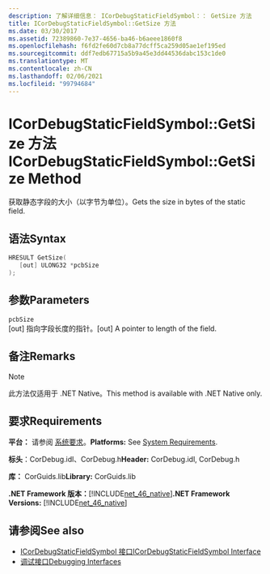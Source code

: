 ```yaml
---
description: 了解详细信息： ICorDebugStaticFieldSymbol：： GetSize 方法
title: ICorDebugStaticFieldSymbol::GetSize 方法
ms.date: 03/30/2017
ms.assetid: 72389860-7e37-4656-ba46-b6aeee1860f8
ms.openlocfilehash: f6fd2fe60d7cb8a77dcff5ca259d05ae1ef195ed
ms.sourcegitcommit: ddf7edb67715a5b9a45e3dd44536dabc153c1de0
ms.translationtype: MT
ms.contentlocale: zh-CN
ms.lasthandoff: 02/06/2021
ms.locfileid: "99794684"
---
```

# <a name="icordebugstaticfieldsymbolgetsize-method"></a><span data-ttu-id="1c84c-103">ICorDebugStaticFieldSymbol::GetSize 方法</span><span class="sxs-lookup"><span data-stu-id="1c84c-103">ICorDebugStaticFieldSymbol::GetSize Method</span></span>

<span data-ttu-id="1c84c-104">获取静态字段的大小（以字节为单位）。</span><span class="sxs-lookup"><span data-stu-id="1c84c-104">Gets the size in bytes of the static field.</span></span>  
  
## <a name="syntax"></a><span data-ttu-id="1c84c-105">语法</span><span class="sxs-lookup"><span data-stu-id="1c84c-105">Syntax</span></span>  
  
```cpp  
HRESULT GetSize(  
   [out] ULONG32 *pcbSize  
);  
```  
  
## <a name="parameters"></a><span data-ttu-id="1c84c-106">参数</span><span class="sxs-lookup"><span data-stu-id="1c84c-106">Parameters</span></span>  

 `pcbSize`  
 <span data-ttu-id="1c84c-107">[out] 指向字段长度的指针。</span><span class="sxs-lookup"><span data-stu-id="1c84c-107">[out] A pointer to length of the field.</span></span>  
  
## <a name="remarks"></a><span data-ttu-id="1c84c-108">备注</span><span class="sxs-lookup"><span data-stu-id="1c84c-108">Remarks</span></span>  
  
> [!NOTE]
> <span data-ttu-id="1c84c-109">此方法仅适用于 .NET Native。</span><span class="sxs-lookup"><span data-stu-id="1c84c-109">This method is available with .NET Native only.</span></span>  
  
## <a name="requirements"></a><span data-ttu-id="1c84c-110">要求</span><span class="sxs-lookup"><span data-stu-id="1c84c-110">Requirements</span></span>  

 <span data-ttu-id="1c84c-111">**平台：** 请参阅 [系统要求](../../get-started/system-requirements.md)。</span><span class="sxs-lookup"><span data-stu-id="1c84c-111">**Platforms:** See [System Requirements](../../get-started/system-requirements.md).</span></span>  
  
 <span data-ttu-id="1c84c-112">**标头**：CorDebug.idl、CorDebug.h</span><span class="sxs-lookup"><span data-stu-id="1c84c-112">**Header:** CorDebug.idl, CorDebug.h</span></span>  
  
 <span data-ttu-id="1c84c-113">**库：** CorGuids.lib</span><span class="sxs-lookup"><span data-stu-id="1c84c-113">**Library:** CorGuids.lib</span></span>  
  
 <span data-ttu-id="1c84c-114">**.NET Framework 版本：**[!INCLUDE[net_46_native](../../../../includes/net-46-native-md.md)]</span><span class="sxs-lookup"><span data-stu-id="1c84c-114">**.NET Framework Versions:** [!INCLUDE[net_46_native](../../../../includes/net-46-native-md.md)]</span></span>  
  
## <a name="see-also"></a><span data-ttu-id="1c84c-115">请参阅</span><span class="sxs-lookup"><span data-stu-id="1c84c-115">See also</span></span>

- [<span data-ttu-id="1c84c-116">ICorDebugStaticFieldSymbol 接口</span><span class="sxs-lookup"><span data-stu-id="1c84c-116">ICorDebugStaticFieldSymbol Interface</span></span>](icordebugstaticfieldsymbol-interface.md)
- [<span data-ttu-id="1c84c-117">调试接口</span><span class="sxs-lookup"><span data-stu-id="1c84c-117">Debugging Interfaces</span></span>](debugging-interfaces.md)
